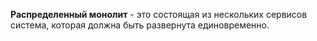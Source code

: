 **Распределенный монолит** - это состоящая из нескольких сервисов система, которая должна быть развернута единовременно. 